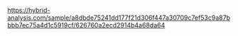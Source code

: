 https://hybrid-analysis.com/sample/a8dbde75241dd177f21d306f447a30709c7ef53c9a87bbbb7ec75a4d1c5919cf/626760a2ecd2914b4a68da64
